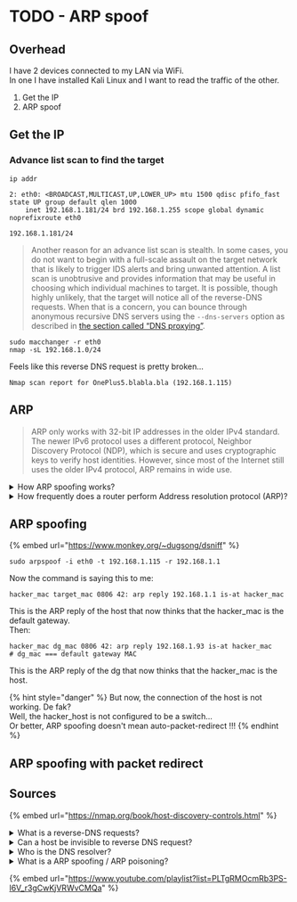 # TODO - ARP spoof

## Overhead

I have 2 devices connected to my LAN via WiFi.\
In one I have installed Kali Linux and I want to read the traffic of the other.

1. Get the IP
2. ARP spoof

## Get the IP

### Advance list scan to find the target

```
ip addr

2: eth0: <BROADCAST,MULTICAST,UP,LOWER_UP> mtu 1500 qdisc pfifo_fast state UP group default qlen 1000
    inet 192.168.1.181/24 brd 192.168.1.255 scope global dynamic noprefixroute eth0

```

`192.168.1.181/24`

> Another reason for an advance list scan is stealth. In some cases, you do not want to begin with a full-scale assault on the target network that is likely to trigger IDS alerts and bring unwanted attention. A list scan is unobtrusive and provides information that may be useful in choosing which individual machines to target. It is possible, though highly unlikely, that the target will notice all of the reverse-DNS requests. When that is a concern, you can bounce through anonymous recursive DNS servers using the `--dns-servers` option as described in [the section called “DNS proxying”](https://nmap.org/book/subvert-ids.html#defeating-firewalls-dns-proxy).

```
sudo macchanger -r eth0 
nmap -sL 192.168.1.0/24
```

Feels like this reverse DNS request is pretty broken...

```
Nmap scan report for OnePlus5.blabla.bla (192.168.1.115)
```

## ARP

> ARP only works with 32-bit IP addresses in the older IPv4 standard. The newer IPv6 protocol uses a different protocol, Neighbor Discovery Protocol (NDP), which is secure and uses cryptographic keys to verify host identities. However, since most of the Internet still uses the older IPv4 protocol, ARP remains in wide use.

<details>

<summary>How ARP spoofing works?</summary>

It works cuz every ARP-request to a node completely updates the ARP table present in the cache dedicated to it by the protocol, without respecting the pre-existing entries in the Routing table.

So if the hacker impersonate the router and send an ARP request to a host, this host will think that the hacker is the router.\
And again, if the hacker impersonate the target host and send an ARP request to the router, the router will think that the hacker is the host.\
\
In the end the ARP table of the target host will see the hacker MAC as the default gateway.

`192.168.1.1      HH:HH:HH:HH:HH:HH`

The ARP table of the router will see the hacker MAC as the host IP.

`192.168.1.115    HH:HH:HH:HH:HH:HH`

In the ARP table/cache of all devices this could be seen:

`192.168.1.25    HH:HH:HH:HH:HH:HH   -> the real IP of the host` \
`192.168.1.115    HH:HH:HH:HH:HH:HH  -> the spoofed one`

</details>

<details>

<summary>How frequently does a router perform Address resolution protocol (ARP)?</summary>

Guess what, depends by a lot of factors :D

</details>

## ARP spoofing

{% embed url="https://www.monkey.org/~dugsong/dsniff" %}

```
sudo arpspoof -i eth0 -t 192.168.1.115 -r 192.168.1.1 
```

Now the command is saying this to me:

```
hacker_mac target_mac 0806 42: arp reply 192.168.1.1 is-at hacker_mac
```

This is the ARP reply of the host that now thinks that the hacker\_mac is the default gateway. \
Then:

```
hacker_mac dg_mac 0806 42: arp reply 192.168.1.93 is-at hacker_mac
# dg_mac === default gateway MAC
```

This is the ARP reply of the dg that now thinks that the hacker\_mac is the host.&#x20;

{% hint style="danger" %}
But now, the connection of the host is not working. De fak?\
Well, the hacker\_host is not configured to be a switch...\
Or better, ARP spoofing doesn't mean auto-packet-redirect !!!
{% endhint %}

## ARP spoofing with packet redirect



## Sources

{% embed url="https://nmap.org/book/host-discovery-controls.html" %}

<details>

<summary>What is a reverse-DNS requests?</summary>

A reverse DNS is a DNS lookup of a domain name from an IP address.

You send and IP and you get the host name.

</details>

<details>

<summary>Can a host be invisible to reverse DNS request?</summary>

Idk but, I found that reverse DNS request can be filtered. This goes to Advance topic hands down.

</details>

<details>

<summary>Who is the DNS resolver?</summary>

```bash
cat /etc/resolv.conf 
# or better
( nmcli dev list || nmcli dev show ) | grep DNS
```

</details>

<details>

<summary>What is a ARP spoofing / ARP poisoning?</summary>

Is a technique by which an attacker sends ([spoofed](https://en.wikipedia.org/wiki/Spoofing\_attack)) ARP messages onto a LAN. Generally, the aim is to associate the attacker's MAC address with the IP address of another host, such as the default gateway, causing any traffic meant for that IP address to be sent to the attacker instead.

</details>

{% embed url="https://www.youtube.com/playlist?list=PLTgRMOcmRb3PS-l6V_r3gCwKjVRWvCMQa" %}

